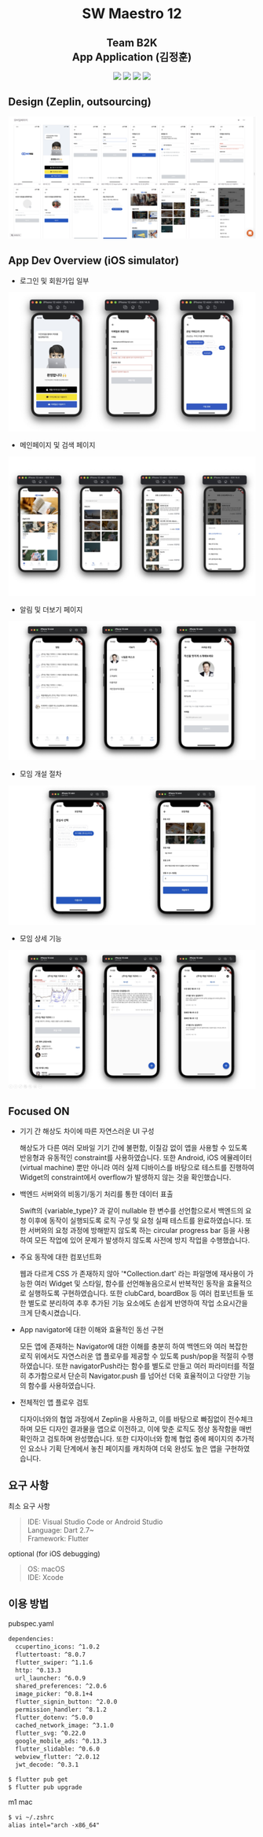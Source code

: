 <h1 align='center'> SW Maestro 12 </h1>
<h2 align='center'> Team B2K <br/> App Application (김정훈) </h2>
<div align='center'>
  <img src="https://img.shields.io/badge/macOS 11.4-000000?style=flat-square&logo=MACOS&logoColor=white"/>
  <img src="https://img.shields.io/badge/Flutter-02569B?style=flat-square&logo=FLUTTER&logoColor=white"/>
  <img src="https://img.shields.io/badge/Android Studio-3DDC84?style=flat-square&logo=ANDROIDSTUDIO&logoColor=white"/>
  <img src="https://img.shields.io/badge/Xcode-147EFB?style=flat-square&logo=XCODE&logoColor=white"/>
</div>

## Design (Zeplin, outsourcing)
<img src="https://raw.githubusercontent.com/LiiNen/LiiNen/main/images/flutter-b2k/design-zeplin.png">

## App Dev Overview (iOS simulator)
- 로그인 및 회원가입 일부
<img src="https://raw.githubusercontent.com/LiiNen/LiiNen/main/images/flutter-b2k/pages1.jpg">

- 메인페이지 및 검색 페이지
<img src="https://raw.githubusercontent.com/LiiNen/LiiNen/main/images/flutter-b2k/pages2.jpg">

- 알림 및 더보기 페이지
<img src="https://raw.githubusercontent.com/LiiNen/LiiNen/main/images/flutter-b2k/pages4.jpg">

- 모임 개설 절차
<img src="https://raw.githubusercontent.com/LiiNen/LiiNen/main/images/flutter-b2k/pages5.jpg">

- 모임 상세 기능
<img src="https://raw.githubusercontent.com/LiiNen/LiiNen/main/images/flutter-b2k/pages3.jpg">

## Focused ON
- 기기 간 해상도 차이에 따른 자연스러운 UI 구성

  해상도가 다른 여러 모바일 기기 간에 불편함, 이질감 없이 앱을 사용할 수 있도록 반응형과 유동적인 constraint를 사용하였습니다. 또한 Android, iOS 에뮬레이터(virtual machine) 뿐만 아니라 여러 실제 디바이스를 바탕으로 테스트를 진행하여 Widget의 constraint에서 overflow가 발생하지 않는 것을 확인했습니다.

- 백엔드 서버와의 비동기/동기 처리를 통한 데이터 표출

  Swift의 {variable_type}? 과 같이 nullable 한 변수를 선언함으로서 백엔드의 요청 이후에 동작이 실행되도록 로직 구성 및 요청 실패 테스트를 완료하였습니다. 또한 서버와의 요청 과정에 방해받지 않도록 하는 circular progress bar 등을 사용하여 모든 작업에 있어 문제가 발생하지 않도록 사전에 방지 작업을 수행했습니다.

- 주요 동작에 대한 컴포넌트화

  웹과 다르게 CSS 가 존재하지 않아 '*Collection.dart' 라는 파일명에 재사용이 가능한 여러 Widget 및 스타일, 함수를 선언해놓음으로서 반복적인 동작을 효율적으로 실행하도록 구현하였습니다. 또한 clubCard, boardBox 등 여러 컴포넌트들 또한 별도로 분리하여 추후 추가된 기능 요소에도 손쉽게 반영하여 작업 소요시간을 크게 단축시켰습니다.

- App navigator에 대한 이해와 효율적인 동선 구현

  모든 앱에 존재하는 Navigator에 대한 이해를 충분히 하여 백엔드와 여러 복잡한 로직 위에서도 자연스러운 앱 플로우를 제공할 수 있도록 push/pop을 적절히 수행하였습니다. 또한 navigatorPush라는 함수를 별도로 만들고 여러 파라미터를 적절히 추가함으로서 단순히 Navigator.push 를 넘어선 더욱 효율적이고 다양한 기능의 함수를 사용하였습니다.

- 전체적인 앱 플로우 검토

  디자이너와의 협업 과정에서 Zeplin을 사용하고, 이를 바탕으로 빠짐없이 전수체크하며 모든 디자인 결과물을 앱으로 이전하고, 이에 맞춘 로직도 정상 동작함을 매번 확인하고 검토하며 완성했습니다. 또한 디자이너와 함께 협업 중에 페이지의 추가적인 요소나 기획 단계에서 놓친 페이지를 캐치하여 더욱 완성도 높은 앱을 구현하였습니다.

## 요구 사항
최소 요구 사항
> IDE: Visual Studio Code or Android Studio  
> Language: Dart 2.7~  
> Framework: Flutter  

optional (for iOS debugging)
> OS: macOS  
> IDE: Xcode


## 이용 방법
pubspec.yaml
```
dependencies:
  ccupertino_icons: ^1.0.2
  fluttertoast: ^8.0.7
  flutter_swiper: ^1.1.6
  http: ^0.13.3
  url_launcher: ^6.0.9
  shared_preferences: ^2.0.6
  image_picker: ^0.8.1+4
  flutter_signin_button: ^2.0.0
  permission_handler: ^8.1.2
  flutter_dotenv: ^5.0.0
  cached_network_image: ^3.1.0
  flutter_svg: ^0.22.0
  google_mobile_ads: ^0.13.3
  flutter_slidable: ^0.6.0
  webview_flutter: ^2.0.12
  jwt_decode: ^0.3.1
```

```shell
$ flutter pub get
$ flutter pub upgrade
```

m1 mac
```
$ vi ~/.zshrc
alias intel="arch -x86_64"
```
